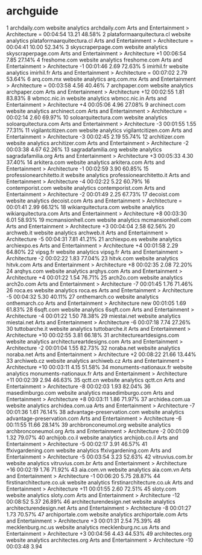 # archguide

1	 archdaily.com website analytics archdaily.com 	Arts and Entertainment > Architecture	=	00:04:54	13.21	48.58%
2	 plataformaarquitectura.cl website analytics plataformaarquitectura.cl 	Arts and Entertainment > Architecture	=	00:04:41	10.00	52.34%
3	 skyscraperpage.com website analytics skyscraperpage.com 	Arts and Entertainment > Architecture	+1	00:06:54	7.85	27.14%
4	 freshome.com website analytics freshome.com 	Arts and Entertainment > Architecture	-1	00:01:46	2.69	72.63%
5	 imirhil.fr website analytics imirhil.fr 	Arts and Entertainment > Architecture	=	00:07:02	2.79	53.64%
6	 arq.com.mx website analytics arq.com.mx 	Arts and Entertainment > Architecture	=	00:03:58	4.56	40.46%
7	 archpaper.com website analytics archpaper.com 	Arts and Entertainment > Architecture	+12	00:02:55	1.81	83.83%
8	 wbmcc.nic.in website analytics wbmcc.nic.in 	Arts and Entertainment > Architecture	+4	00:05:06	4.96	27.08%
9	 archinect.com website analytics archinect.com 	Arts and Entertainment > Architecture	=	00:02:14	2.60	69.97%
10	 soloarquitectura.com website analytics soloarquitectura.com 	Arts and Entertainment > Architecture	-3	00:01:55	1.55	77.31%
11	 vigilantcitizen.com website analytics vigilantcitizen.com 	Arts and Entertainment > Architecture	-3	00:02:45	2.19	55.74%
12	 architizer.com website analytics architizer.com 	Arts and Entertainment > Architecture	-2	00:03:38	4.67	62.26%
13	 sagradafamilia.org website analytics sagradafamilia.org 	Arts and Entertainment > Architecture	+3	00:05:33	4.30	37.40%
14	 arkitera.com website analytics arkitera.com 	Arts and Entertainment > Architecture	-1	00:02:59	3.90	60.85%
15	 professionearchitetto.it website analytics professionearchitetto.it 	Arts and Entertainment > Architecture	-4	00:02:22	5.22	60.79%
16	 contemporist.com website analytics contemporist.com 	Arts and Entertainment > Architecture	-2	00:01:49	2.25	67.73%
17	 decoist.com website analytics decoist.com 	Arts and Entertainment > Architecture	=	00:01:41	2.99	66.12%
18	 wikiarquitectura.com website analytics wikiarquitectura.com 	Arts and Entertainment > Architecture	+8	00:03:30	6.01	58.93%
19	 mcmansionhell.com website analytics mcmansionhell.com 	Arts and Entertainment > Architecture	+3	00:04:04	2.58	62.56%
20	 archweb.it website analytics archweb.it 	Arts and Entertainment > Architecture	-5	00:04:31	7.81	41.21%
21	 archiexpo.es website analytics archiexpo.es 	Arts and Entertainment > Architecture	+4	00:01:58	2.29	64.80%
22	 vipsg.fr website analytics vipsg.fr 	Arts and Entertainment > Architecture	-2	00:02:22	1.83	77.04%
23	 hitvk.com website analytics hitvk.com 	Arts and Entertainment > Architecture	+8	00:02:35	2.08	72.20%
24	 arqhys.com website analytics arqhys.com 	Arts and Entertainment > Architecture	+4	00:01:22	1.54	76.71%
25	 arch2o.com website analytics arch2o.com 	Arts and Entertainment > Architecture	-7	00:01:45	1.76	71.46%
26	 roca.es website analytics roca.es 	Arts and Entertainment > Architecture	-5	00:04:32	5.30	40.11%
27	 onthemarch.co website analytics onthemarch.co 	Arts and Entertainment > Architecture	new	00:01:05	1.69	61.83%
28	 6sqft.com website analytics 6sqft.com 	Arts and Entertainment > Architecture	-4	00:01:22	1.50	78.38%
29	 miestai.net website analytics miestai.net 	Arts and Entertainment > Architecture	-6	00:07:18	7.74	27.26%
30	 tuttobarche.it website analytics tuttobarche.it 	Arts and Entertainment > Architecture	+10	00:02:55	3.81	66.18%
31	 architectureartdesigns.com website analytics architectureartdesigns.com 	Arts and Entertainment > Architecture	-2	00:01:04	1.55	82.73%
32	 noraba.net website analytics noraba.net 	Arts and Entertainment > Architecture	+2	00:08:22	21.66	13.44%
33	 archiweb.cz website analytics archiweb.cz 	Arts and Entertainment > Architecture	+10	00:03:11	4.15	51.58%
34	 monuments-nationaux.fr website analytics monuments-nationaux.fr 	Arts and Entertainment > Architecture	+11	00:02:39	2.94	46.63%
35	 qctt.cn website analytics qctt.cn 	Arts and Entertainment > Architecture	-8	00:02:03	1.93	82.04%
36	 masedimburgo.com website analytics masedimburgo.com 	Arts and Entertainment > Architecture	+8	00:03:11	1.86	71.97%
37	 archidea.com.ua website analytics archidea.com.ua 	Arts and Entertainment > Architecture	-7	00:01:36	1.61	76.14%
38	 advantage-preservation.com website analytics advantage-preservation.com 	Arts and Entertainment > Architecture	-6	00:11:55	11.66	28.14%
39	 archbronconeumol.org website analytics archbronconeumol.org 	Arts and Entertainment > Architecture	-2	00:01:09	1.32	79.07%
40	 archijob.co.il website analytics archijob.co.il 	Arts and Entertainment > Architecture	-5	00:02:17	3.91	46.57%
41	 ffxivgardening.com website analytics ffxivgardening.com 	Arts and Entertainment > Architecture	-5	00:03:54	3.23	52.63%
42	 vitruvius.com.br website analytics vitruvius.com.br 	Arts and Entertainment > Architecture	+16	00:02:19	1.76	71.92%
43	 aia.com.vn website analytics aia.com.vn 	Arts and Entertainment > Architecture	-1	00:06:20	5.75	28.87%
44	 firstinarchitecture.co.uk website analytics firstinarchitecture.co.uk 	Arts and Entertainment > Architecture	+11	00:01:55	2.60	72.51%
45	 sloty.com website analytics sloty.com 	Arts and Entertainment > Architecture	-12	00:08:52	5.37	26.89%
46	 architecturendesign.net website analytics architecturendesign.net 	Arts and Entertainment > Architecture	-8	00:01:27	1.73	70.57%
47	 archiportale.com website analytics archiportale.com 	Arts and Entertainment > Architecture	+3	00:01:31	2.54	75.39%
48	 mecklenburg.nc.us website analytics mecklenburg.nc.us 	Arts and Entertainment > Architecture	+3	00:04:56	4.43	44.53%
49	 architectes.org website analytics architectes.org 	Arts and Entertainment > Architecture	-10	00:03:48	3.94	
